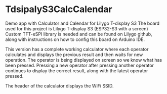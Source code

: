 # TdsipalyS3CalcCalendar
Demo app with Calculator and Calendar for Lilygo T-display S3
The board used for this project is Lilygo T-display S3 (ESP32-S3 with a screen)
Custom TFT-eSPI library is needed and can be found on Lilygo github,
along with instructions on how to config this board on Arduino IDE.

This version has a complete working calculator where each operator
calculates and displays the previous result and then waits for new operation.
The operator is being displayed on screen so we know what has been pressed.
Pressing a new operator after pressing another operator continues to display
the correct result, along with the latest operator pressed.

The header of the calculator displays the WiFi SSID.
